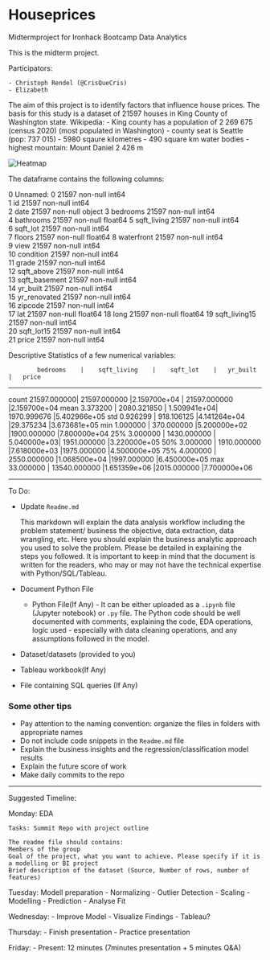 # Houseprices
Midtermproject for Ironhack Bootcamp Data Analytics

This is the midterm project.

Participators:

    - Christoph Rendel (@CrisQueCris)
    - Elizabeth

The aim of this project is to identify factors that influence house prices. 
The basis for this study is a dataset of 21597 houses in King County of Washington state. 
    Wikipedia: 
        - King county has a population of 2 269 675 (census 2020) (most populated in Washington)
        - county seat is Seattle (pop: 737 015)
        - 5980 sqaure kilometres
        - 490 square km water bodies
        - highest mountain: Mount Daniel 2 426 m
        
 
![Heatmap](heatmapprice.jpg) 



The dataframe contains the following columns:

0   Unnamed: 0     21597 non-null  int64  
 1   id             21597 non-null  int64  
 2   date           21597 non-null  object 
 3   bedrooms       21597 non-null  int64  
 4   bathrooms      21597 non-null  float64
 5   sqft_living    21597 non-null  int64  
 6   sqft_lot       21597 non-null  int64  
 7   floors         21597 non-null  float64
 8   waterfront     21597 non-null  int64  
 9   view           21597 non-null  int64  
 10  condition      21597 non-null  int64  
 11  grade          21597 non-null  int64  
 12  sqft_above     21597 non-null  int64  
 13  sqft_basement  21597 non-null  int64  
 14  yr_built       21597 non-null  int64  
 15  yr_renovated   21597 non-null  int64  
 16  zipcode        21597 non-null  int64  
 17  lat            21597 non-null  float64
 18  long           21597 non-null  float64
 19  sqft_living15  21597 non-null  int64  
 20  sqft_lot15     21597 non-null  int64  
 21  price          21597 non-null  int64

Descriptive Statistics of a few numerical variables:


            bedrooms	|    sqft_living	|    sqft_lot	 |   yr_built	    |   price
----------------------------------------------------------------------------------------
count	    21597.000000|	21597.000000	|2.159700e+04	 |   21597.000000	|2.159700e+04
mean	    3.373200	|    2080.321850	|    1.509941e+04|	1970.999676	    |5.402966e+05
std	        0.926299	|    918.106125	    |4.141264e+04	 |29.375234	        |3.673681e+05
min	        1.000000	|    370.000000	    |5.200000e+02	 |1900.000000	    |7.800000e+04
25%	        3.000000	|    1430.000000	|    5.040000e+03|	1951.000000	    |3.220000e+05
50%	        3.000000	|   1910.000000	    |7.618000e+03	 |1975.000000	    |4.500000e+05
75%	        4.000000	|   2550.000000	    |1.068500e+04	 |1997.000000	    |6.450000e+05
max	        33.000000	|  13540.000000	    |1.651359e+06	 |2015.000000	    |7.700000e+06



----------------------------------------------------------------------------------------------
To Do: 

- Update `Readme.md` 

    This markdown will explain the data analysis workflow including the problem statement/ business the objective, data extraction, data wrangling, etc. Here you should explain the business analytic approach you used to solve the problem. Please be detailed in explaining the steps you followed. It is important to keep in mind that the document is written for the readers, who may or may not have the technical expertise with Python/SQL/Tableau.


- Document Python File 

    - Python File(If Any) - It can be either uploaded as a `.ipynb` file (Jupyter notebook) or `.py` file. The Python code should be well documented with comments, explaining the code, EDA operations, logic used - especially with data cleaning operations, and any assumptions followed in the model.
- Dataset/datasets (provided to you)
- Tableau workbook(If Any)
- File containing SQL queries (If Any)


### Some other tips

- Pay attention to the naming convention: organize the files in folders with appropriate names
- Do not include code snippets in the `Readme.md` file
- Explain the business insights and the regression/classification model results
- Explain the future score of work
- Make daily commits to the repo

------------------------------------------------------

Suggested Timeline:

Monday: EDA 

    Tasks: Summit Repo with project outline 

    The readme file should contains:
    Members of the group
    Goal of the project, what you want to achieve. Please specify if it is a modelling or BI project
    Brief description of the dataset (Source, Number of rows, number of features)


Tuesday: Modell preparation
    - Normalizing
    - Outlier Detection
    - Scaling
    - Modelling
    - Prediction
    - Analyse Fit


Wednesday:
    - Improve Model
    - Visualize Findings
    - Tableau?

Thursday: 
    - Finish presentation
    - Practice presentation

Friday: 
    - Present:
        12 minutes (7minutes presentation + 5 minutes Q&A)
